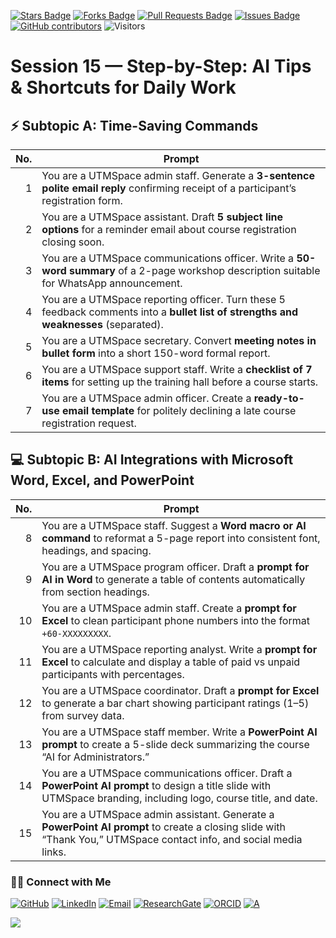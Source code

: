<a href="https://github.com/drshahizan/short-course/stargazers"><img src="https://img.shields.io/github/stars/drshahizan/short-course" alt="Stars Badge"/></a>
<a href="https://github.com/drshahizan/short-course/network/members"><img src="https://img.shields.io/github/forks/drshahizan/short-course" alt="Forks Badge"/></a>
<a href="https://github.com/drshahizan/short-course/pulls"><img src="https://img.shields.io/github/issues-pr/drshahizan/short-course" alt="Pull Requests Badge"/></a>
<a href="https://github.com/drshahizan/short-course"><img src="https://img.shields.io/github/issues/drshahizan/short-course" alt="Issues Badge"/></a>
<a href="https://github.com/drshahizan/short-course/graphs/contributors"><img alt="GitHub contributors" src="https://img.shields.io/github/contributors/drshahizan/short-course?color=2b9348"></a>
![Visitors](https://api.visitorbadge.io/api/visitors?path=https%3A%2F%2Fgithub.com%2Fdrshahizan%2Fshort-course&labelColor=%23d9e3f0&countColor=%23697689&style=flat)


# Session 15 — Step-by-Step: AI Tips & Shortcuts for Daily Work


## ⚡ Subtopic A: Time-Saving Commands

| **No.** | **Prompt**                                                                                                                                  |
| ------: | ------------------------------------------------------------------------------------------------------------------------------------------- |
|       1 | You are a UTMSpace admin staff. Generate a **3-sentence polite email reply** confirming receipt of a participant’s registration form.       |
|       2 | You are a UTMSpace assistant. Draft **5 subject line options** for a reminder email about course registration closing soon.                 |
|       3 | You are a UTMSpace communications officer. Write a **50-word summary** of a 2-page workshop description suitable for WhatsApp announcement. |
|       4 | You are a UTMSpace reporting officer. Turn these 5 feedback comments into a **bullet list of strengths and weaknesses** (separated).        |
|       5 | You are a UTMSpace secretary. Convert **meeting notes in bullet form** into a short 150-word formal report.                                 |
|       6 | You are a UTMSpace support staff. Write a **checklist of 7 items** for setting up the training hall before a course starts.                 |
|       7 | You are a UTMSpace admin officer. Create a **ready-to-use email template** for politely declining a late course registration request.       |


## 💻 Subtopic B: AI Integrations with Microsoft Word, Excel, and PowerPoint

| **No.** | **Prompt**                                                                                                                                                          |
| ------: | ------------------------------------------------------------------------------------------------------------------------------------------------------------------- |
|       8 | You are a UTMSpace staff. Suggest a **Word macro or AI command** to reformat a 5-page report into consistent font, headings, and spacing.                           |
|       9 | You are a UTMSpace program officer. Draft a **prompt for AI in Word** to generate a table of contents automatically from section headings.                          |
|      10 | You are a UTMSpace admin staff. Create a **prompt for Excel** to clean participant phone numbers into the format `+60-XXXXXXXXX`.                                   |
|      11 | You are a UTMSpace reporting analyst. Write a **prompt for Excel** to calculate and display a table of paid vs unpaid participants with percentages.                |
|      12 | You are a UTMSpace coordinator. Draft a **prompt for Excel** to generate a bar chart showing participant ratings (1–5) from survey data.                            |
|      13 | You are a UTMSpace staff member. Write a **PowerPoint AI prompt** to create a 5-slide deck summarizing the course “AI for Administrators.”                          |
|      14 | You are a UTMSpace communications officer. Draft a **PowerPoint AI prompt** to design a title slide with UTMSpace branding, including logo, course title, and date. |
|      15 | You are a UTMSpace admin assistant. Generate a **PowerPoint AI prompt** to create a closing slide with “Thank You,” UTMSpace contact info, and social media links.  |


### 🙌🏻 Connect with Me
<p align="left">
    <a href="https://github.com/drshahizan" target="_blank"><img alt="GitHub" src="https://img.shields.io/badge/-@drshahizan-181717?style=flat-square&logo=GitHub&logoColor=white"></a>
    <a href="https://www.linkedin.com/in/drshahizan" target="_blank"><img alt="LinkedIn" src="https://img.shields.io/badge/-drshahizan-blue?style=flat-square&logo=Linkedin&logoColor=white&link=https://www.linkedin.com/in/drshahizan/"></a>
    <a href="mailto:shahizan@utm.my" target="_blank"><img alt="Email" src="https://img.shields.io/badge/-shahizan@utm.my-c14438?style=flat-square&logo=Gmail&logoColor=white&link=mailto:shahizan@utm.my.com"></a>
    <a href="https://www.researchgate.net/profile/Mohd-Othman-28" target="_blank"><img alt="ResearchGate" src="https://img.shields.io/badge/-ResearchGate-00CCBB?style=flat-square&logo=ResearchGate&logoColor=white"></a>
    <a href="https://orcid.org/0000-0003-4261-1873" target="_blank"><img alt="ORCID" src="https://img.shields.io/badge/-ORCID-A6CE39?style=flat-square&logo=ORCID&logoColor=white"></a> 
 <a href="https://visitorbadge.io/status?path=https%3A%2F%2Fgithub.com%2Fdrshahizan" target="_blank"><img alt="A" src="https://api.visitorbadge.io/api/visitors?path=https%3A%2F%2Fgithub.com%2Fdrshahizan&labelColor=%23697689&countColor=%23555555&style=plastic"></a>
 
![](https://hit.yhype.me/github/profile?user_id=81284918)
</p>
